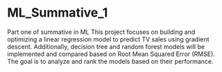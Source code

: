 # ML_Summative_1
Part one of summative in ML
This project focuses on building and optimizing a linear regression model to predict TV sales using gradient descent. Additionally, decision tree and random forest models will be implemented and compared based on Root Mean Squared Error (RMSE). The goal is to analyze and rank the models based on their performance.

